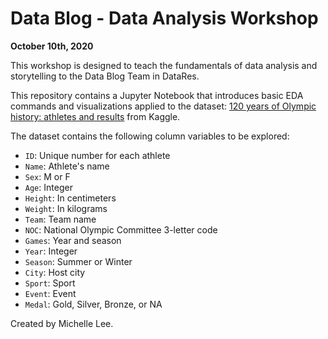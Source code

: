 # Data Blog - Data Analysis Workshop
**October 10th, 2020**

This workshop is designed to teach the fundamentals of data analysis and storytelling to the Data Blog Team in DataRes.

This repository contains a Jupyter Notebook that introduces basic EDA commands and visualizations applied to the dataset: [120 years of Olympic history: athletes and results](https://www.kaggle.com/heesoo37/120-years-of-olympic-history-athletes-and-results/home) from Kaggle.

The dataset contains the following column variables to be explored:
- `ID`: Unique number for each athlete
- `Name`: Athlete's name
- `Sex`: M or F
- `Age`: Integer
- `Height`: In centimeters
- `Weight`: In kilograms
- `Team`: Team name
- `NOC`: National Olympic Committee 3-letter code
- `Games`: Year and season
- `Year`: Integer
- `Season`: Summer or Winter
- `City`: Host city
- `Sport`: Sport
- `Event`: Event
- `Medal`: Gold, Silver, Bronze, or NA



Created by Michelle Lee.
